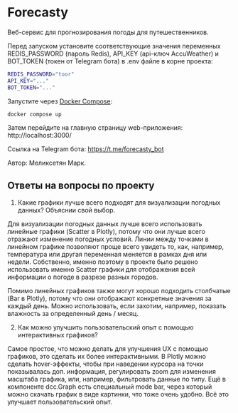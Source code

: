 # Forecasty

Веб-сервис для прогнозирования погоды для путешественников.

Перед запуском установите соответствующие значения переменных REDIS_PASSWORD (пароль Redis), API_KEY (api-ключ AccuWeather) и BOT_TOKEN (токен от Telegram бота) в .env файле в корне проекта:
```sh
REDIS_PASSWORD="toor"
API_KEY="..."
BOT_TOKEN="..."
```

Запустите через [Docker Compose](https://docs.docker.com/engine/install/):

``` sh
docker compose up
```

Затем перейдите на главную страницу web-приложения: http://localhost:3000/

Ссылка на Telegram бота: https://t.me/forecasty_bot

Автор: Меликсетян Марк.

## Ответы на вопросы по проекту

1. Какие графики лучше всего подходят для визуализации погодных данных? Объяснии свой выбор.

Для визуализации погодных данных лучше всего использовать линейные графики (Scatter в Plotly), потому что они лучше всего отражают изменение погодных условий. Линии между точками в линейном графике позволяют проще всего увидеть то, как, например, температура или другая переменная меняется в рамках дня или недели. Собственно, именно поэтому в проекте было решено использовать именно Scatter графики для отображения всей информации о погоде в разрезе разных городов.

Помимо линейных графиков также могут хорошо подходить столбчатые (Bar в Plotly), потому что они отображают конкретные значения за каждый день. Можно использовать, если захотим, например, показать влажность за определенный день / месяц.

2. Как можно улучшить пользовательский опыт с помощью интерактивных графиков?

Самое простое, что можно делать для улучшения UX с помощью графиков, это сделать их более интерактивными. В Plotly можно сделать hover-эффекты, чтобы при наведении курсора на точки показывалась доп. информация, регулировать zoom для изменения масштаба графика, или, например, фильтровать данные по типу. Ещё в компоненте dcc.Graph есть специальный mode bar, через который можно скачать график в виде картинки, что тоже очень удобно. Всё это улучшает пользовательский опыт.
